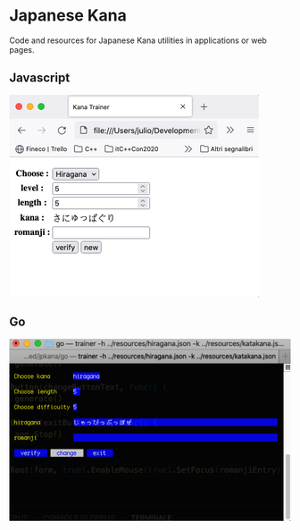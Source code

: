 # Japanese Kana 

Code and resources for Japanese Kana utilities in applications or web pages.

## Javascript 

![alt text](static/js.png)

## Go

![alt text](static/go.png)
